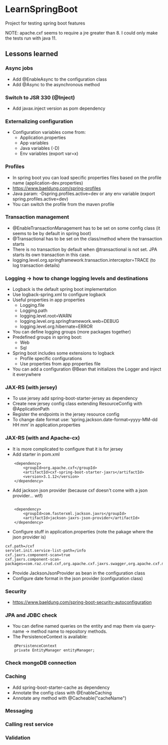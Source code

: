 # LearnSpringBoot
Project for testing spring boot features

NOTE: apache.cxf seems to require a jre greater than 8. I could only make the tests run with java 11.

## Lessons learned
### Async jobs
* Add @EnableAsync to the configuration class
* Add @Async to the asynchronous method
### Switch to JSR 330 (@Inject)
* Add javax.inject version as pom dependency
### Externalizing configuration
* Configuration variables come from:
    * Application.properties
    * App variables
    * Java variables (-D)
    * Env variables (export var=x)
### Profiles
* In spring boot you can load specific properties files based on the profile name (application-dev.properties)
* https://www.baeldung.com/spring-profiles
* Java param: -Dspring.profiles.active=dev or any env variable  (export spring.profiles.active=dev)
* You can switch the profile from the maven profile
### Transaction management
* @EnableTransactionManagement has to be set on some config class (it seems to be by default in spring boot)
* @Transactional has to be set on the class/method where the transaction starts
* There is no transaction by default when @transactional is not set. JPA starts its own transaction in this case.
* logging.level.org.springframework.transaction.interceptor=TRACE (to log transaction details)
### Logging -> how to change logging levels and destinations
* Logback is the default spring boot implementation
* Use logback-spring.xml to configure logback
* Useful properties in app properties
    * Logging.file
    * Logging.path
    * logging.level.root=WARN
    * logging.level.org.springframework.web=DEBUG
    * logging.level.org.hibernate=ERROR
* You can define logging groups (more packages together)
* Predefined groups in spring boot: 
    * Web
    * Sql
* Spring boot includes some extensions to logback
    * Profile specific configurations
    * Use properties from app properties file
* You can add a configuration @Bean that initializes the Logger and inject it everywhere
### JAX-RS (with jersey)
* To use jersey add spring-boot-starter-jersey as dependency
* Create new jersey config class extending ResourceConfig with @ApplicationPath
* Register the endpoints in the jersey resource config
* To change date format use: ‘spring.jackson.date-format=yyyy-MM-dd HH mm’ in application.properties
### JAX-RS (with and Apache-cx)
* It is more complicated to configure that it is for jersey
* Add starter in pom.xml
~~~
    <dependency>
        <groupId>org.apache.cxf</groupId>
        <artifactId>cxf-spring-boot-starter-jaxrs</artifactId>
        <version>3.1.12</version>
    </dependency>
~~~
* Add jackson json provider (because cxf doesn't come with a json provider... wtf)
~~~

    <dependency>
        <groupId>com.fasterxml.jackson.jaxrs</groupId>
        <artifactId>jackson-jaxrs-json-provider</artifactId>
    </dependency>
~~~
* Configure stuff in application.properties (note the pakage where the json provider is)
~~~
cxf.path=/cxf
servlet.init.service-list-path=/info
cxf.jaxrs.component-scan=true
cxf.jaxrs.component-scan-packages=com.raz.crud.cxf,org.apache.cxf.jaxrs.swagger,org.apache.cxf.metrics,org.glassfish.jersey.jackson.internal.jackson.jaxrs.json
~~~
* Provide JacksonJsonProvider as bean in the configuration class
* Configure date format in the json provider (configuration class)
### Security
* https://www.baeldung.com/spring-boot-security-autoconfiguration
### JPA and JDBC check
* You can define named queries on the entity and map them via query-name -> method name to repository methods.
* The PersistenceContext is available:
~~~ 
    @PersistenceContext
    private EntityManager entityManager;
~~~
### Check mongoDB connection
### Caching
* Add spring-boot-starter-cache as dependency
* Annotate the config class with @EnableCaching
* Annotate any method with @Cacheable("cacheName")
### Messaging
### Calling rest service
### Validation